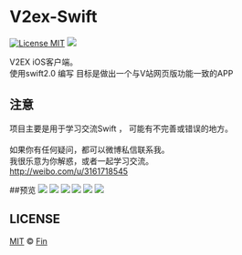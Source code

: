 # V2ex-Swift

[![License MIT](https://img.shields.io/badge/license-MIT-green.svg?style=flat)](https://raw.githubusercontent.com/Finb/V2ex-Swift/master/LICENSE)
[![](https://img.shields.io/badge/done-25%-green.svg?style=flat)](https://github.com/Finb/V2ex-Swift)

V2EX iOS客户端。
<br/>使用swift2.0 编写 目标是做出一个与V站网页版功能一致的APP

## 注意

项目主要是用于学习交流Swift ， 可能有不完善或错误的地方。
<br/>
<br/>如果你有任何疑问，都可以微博私信联系我。
<br/>我很乐意为你解惑，或者一起学习交流。
<br/>http://weibo.com/u/3161718545

##预览
![](http://ww3.sinaimg.cn/large/0060lm7Tgw1f0e4swtysvj30af0ijdgq.jpg)
![](http://ww1.sinaimg.cn/large/0060lm7Tgw1f0hmca6tcbj30af0ijjt7.jpg)
![](http://ww4.sinaimg.cn/large/0060lm7Tgw1f0hmca4k9mj30af0ijtay.jpg)
![](http://ww3.sinaimg.cn/large/0060lm7Tgw1f0hmc9igxwj30af0ijta2.jpg)
![](http://ww2.sinaimg.cn/large/0060lm7Tgw1f0hmc9hn99j30af0ijjt8.jpg)
![](http://ww3.sinaimg.cn/large/0060lm7Tgw1f0e4sw8e04j30af0ijjs6.jpg)


## LICENSE

[MIT](https://raw.githubusercontent.com/Finb/V2ex-Swift/blob/master/LICENSE) © [Fin](http://github.com/Finb)
